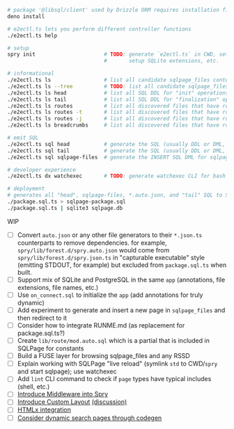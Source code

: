```bash
# package '@libsql/client' used by Drizzle ORM requires installation first
deno install

# e2ectl.ts lets you perform different controller functions
./e2ectl.ts help

# setup
spry init                      # TODO: generate `e2ectl.ts` in CWD, setup symlinks, egenerate `on_connect.sql`,
                               #       setup SQLite extensions, etc.

# informational
./e2ectl.ts ls                 # list all candidate sqlpage_files content files and if there are any annotation errors
./e2ectl.ts ls --tree          # TODO: list all candidate sqlpage_files content files as a tree
./e2ectl.ts ls head            # list all SQL DDL for "init" operations that go before sqlpage_files inserts
./e2ectl.ts ls tail            # list all SQL DDL for "finalization" operations that go after sqlpage_files inserts
./e2ectl.ts ls routes          # list all discovered files that have route annotations as a tree
./e2ectl.ts ls routes -t       # list all discovered files that have route annotations as a table
./e2ectl.ts ls routes -j       # list all discovered files that have route annotations as JSON
./e2ectl.ts ls breadcrumbs     # list all discovered files that have route annotations as breadcrumbs

# emit SQL
./e2ectl.ts sql head           # generate the SQL (usually DDL or DML, not SQL) that go before sqlpage_files inserts
./e2ectl.ts sql tail           # generate the SQL (usually DDL or DML, not SQL) that go after sqlpage_files inserts
./e2ectl.ts sql sqlpage-files  # generate the INSERT SQL DML for sqlpage_files contents

# developer experience
./e2ectl.ts dx watchexec       # TODO: generate watchexec CLI for bash to watch all roots / files / etc.

# deployment
# generates all "head", sqlpage-files, *.auto.json, and "tail" SQL to STDOUT
./package.sql.ts > sqlpage-package.sql
./package.sql.ts | sqlite3 sqlpage.db
```

WIP

- [ ] Convert `auto.json` or any other file generators to their `*.json.ts` counterparts to remove dependencies.
      for example, `spry/lib/forest.d/spry.auto.json` would come from `spry/lib/forest.d/spry.json.ts` in
      "capturable executable" style (emitting STDOUT, for example) but excluded from `package.sql.ts` when built.
- [ ] Support mix of SQLite and PostgreSQL in the same `app` (annotations, file extensions, file names, etc.)
- [ ] Use `on_connect.sql` to initialize the `app` (add annotations for truly dynamic)
- [ ] Add experiment to generate and insert a new page in `sqlpage_files` and then redirect to it
- [ ] Consider how to integrate RUNME.md (as replacement for package.sql.ts?) 
- [ ] Create `lib/route/mod.auto.sql` which is a partial that is included in
      SQLPage for constants
- [ ] Build a FUSE layer for browsing sqlpage_files and any RSSD
- [ ] Explain working with SQLPage "live reload" (symlink `std` to CWD/`spry`
      and start sqlpage); use watchexec
- [ ] Add `lint` CLI command to check if `page` types have typical includes
      (shell, etc.)
- [ ] [Introduce Middleware into Spry](https://github.com/sqlpage/SQLPage/discussions/584)
- [ ] [Introduce Custom Layout](https://github.com/sqlpage/SQLPage/blob/main/sqlpage/templates/shell.handlebars)
      [(discussion)](https://github.com/sqlpage/SQLPage/discussions/731)
- [ ] [HTMLx integration](https://github.com/sqlpage/SQLPage/discussions/628)
- [ ] [Consider dynamic search pages through codegen](https://github.com/sqlpage/SQLPage/discussions/699)
